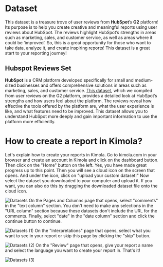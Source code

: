 # Dataset
This dataset is a treasure trove of user reviews from **HubSpot**’s **G2** platform! Its purpose is to help you create creative and meaningful reports using user reviews about HubSpot. The reviews highlight HubSpot’s strengths in areas such as marketing, sales, and customer service, as well as areas where it could be ‘improved’. So, this is a great opportunity for those who want to take data, analyze it, and create inspiring reports! This dataset is a great start to your reporting journey!
## Hubspot Reviews Set
**HubSpot** is a CRM platform developed specifically for small and medium-sized businesses and offers comprehensive solutions in areas such as marketing, sales, and customer service. [This dataset](https://github.com/Kimola/nlp-datasets/blob/main/g2-reviews/Hubspot%20(SaaS%20Company)%20-%20G2%20Reviews.csv), which we compiled from user reviews on the G2 platform, provides a detailed look at HubSpot’s strengths and how users feel about the platform. The reviews reveal how effective the tools offered by the platform are, what the user experience is like, and what features need to be improved. This dataset allows you to understand HubSpot more deeply and gain important information to use the platform more efficiently.
# How to create a report in Kimola?
Let's explain how to create your reports in Kimola. Go to kimola.com in your browser and create an account in Kimola and click on the dashboard button. Then click on the "Home" button on the left. Yes, you have made great progress up to this point. Then you will see a cloud icon on the screen that opens. And under the icon, click on "upload your custom dataset!" Now select the dataset you downloaded to your computer and upload it. If you want, you can also do this by dragging the downloaded dataset file onto the cloud icon.

![Datasets](https://github.com/user-attachments/assets/e566548d-3490-483d-98d2-41705563f0ae)
On the Pages and Columns page that opens, select "comments" in the "text column" section. You don't need to make any selections in the "URL column" section because these datasets don't include the URL for the comments. Finally, select "date" in the "date column" section and click the continue button to continue.

![Datasets (1)](https://github.com/user-attachments/assets/d518736a-b384-4a98-884e-7d913005d444)
On the "Interpretations" page that opens, select what you want to see in your report or skip this page by clicking the "skip" button.

![Datasets (2)](https://github.com/user-attachments/assets/83b4dc91-aea1-430a-92f6-43124000faa3)
On the "Review" page that opens, give your report a name and select the language you want to create your report in. That's it!

![Datasets (3)](https://github.com/user-attachments/assets/f7ba5fd4-896f-4a23-9fca-c57acab98d40)
